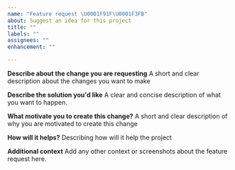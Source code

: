 ```yaml
---
name: "Feature request \U0001F91F\U0001F3FB"
about: Suggest an idea for this project
title: ""
labels: ""
assignees: ""
enhancement: ""

---
```


**Describe about the change you are requesting**
A short and clear description about the changes you want to make

**Describe the solution you'd like**
A clear and concise description of what you want to happen.

**What motivate you to create this change?**
A short and clear description of why you are motivated to create this change

**How will it helps?**
Describing how will it help the project

**Additional context**
Add any other context or screenshots about the feature request here.
